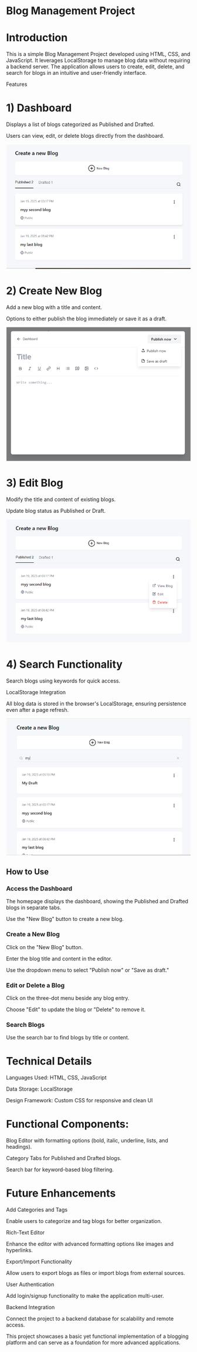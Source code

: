 # Blog Management Project

# Introduction

This is a simple Blog Management Project developed using HTML, CSS, and JavaScript. It leverages LocalStorage to manage blog data without requiring a backend server. The application allows users to create, edit, delete, and search for blogs in an intuitive and user-friendly interface.

Features

# 1) Dashboard

Displays a list of blogs categorized as Published and Drafted.

Users can view, edit, or delete blogs directly from the dashboard.

![dashboard](image-1.png)

# 2) Create New Blog

Add a new blog with a title and content.

Options to either publish the blog immediately or save it as a draft.

![create](image-2.png)

# 3) Edit Blog

Modify the title and content of existing blogs.

Update blog status as Published or Draft.

![edit](image-3.png)

# 4) Search Functionality

Search blogs using keywords for quick access.

LocalStorage Integration

All blog data is stored in the browser's LocalStorage, ensuring persistence even after a page refresh.

![search](image.png)

## How to Use

### Access the Dashboard

The homepage displays the dashboard, showing the Published and Drafted blogs in separate tabs.

Use the "New Blog" button to create a new blog.

### Create a New Blog

Click on the "New Blog" button.

Enter the blog title and content in the editor.

Use the dropdown menu to select "Publish now" or "Save as draft."

### Edit or Delete a Blog

Click on the three-dot menu beside any blog entry.

Choose "Edit" to update the blog or "Delete" to remove it.

### Search Blogs

Use the search bar to find blogs by title or content.

# Technical Details

Languages Used: HTML, CSS, JavaScript

Data Storage: LocalStorage

Design Framework: Custom CSS for responsive and clean UI

# Functional Components:

Blog Editor with formatting options (bold, italic, underline, lists, and headings).

Category Tabs for Published and Drafted blogs.

Search bar for keyword-based blog filtering.

# Future Enhancements

Add Categories and Tags

Enable users to categorize and tag blogs for better organization.

Rich-Text Editor

Enhance the editor with advanced formatting options like images and hyperlinks.

Export/Import Functionality

Allow users to export blogs as files or import blogs from external sources.

User Authentication

Add login/signup functionality to make the application multi-user.

Backend Integration

Connect the project to a backend database for scalability and remote access.

This project showcases a basic yet functional implementation of a blogging platform and can serve as a foundation for more advanced applications.

